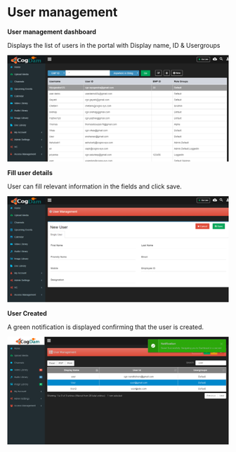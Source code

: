 # User management

**User management dashboard**

Displays the list of users in the portal with Display name, ID & Usergroups

![](../../.gitbook/assets/image%20%2862%29.png)

**Fill user details**

User can fill relevant information in the fields and click save.

![](../../.gitbook/assets/image%20%2812%29.png)

**User Created**

A green notification is displayed confirming that the user is created.

![](../../.gitbook/assets/image%20%2861%29.png)

